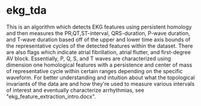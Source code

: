 # ekg_tda
This is an algorithm which detects EKG features using persistent homology and then measures the PR,QT,ST-interval, QRS-duration, P-wave duration, and T-wave duration based off of the
upper and lower time axis bounds of the representative cycles of the detected features within the dataset. There are also flags which indicate atrial fibrillation, atrial flutter, and 
first-degree AV block. Essentially, P, Q, S, and T waves are characterized using dimension one homological features with a persistence and center of mass of representative cycle within certain ranges depending on the specific waveform. For better understanding and intuition about what the topological invariants of the data are and how they're used to measure various intervals of interest and eventually characterize arrhythmias, see "ekg_feature_extraction_intro.docx".
